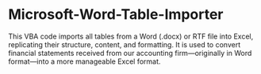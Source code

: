 # Microsoft-Word-Table-Importer
This VBA code imports all tables from a Word (.docx) or RTF file into Excel, replicating their structure, content, and formatting. It is used to convert financial statements received from our accounting firm—originally in Word format—into a more manageable Excel format.
